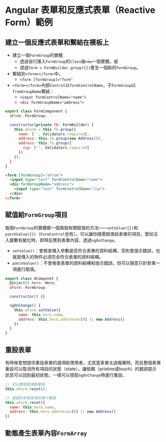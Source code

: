 # Angular 表單和反應式表單（Reactive Form）範例

## 建立一個反應式表單和繫結在模板上
- 建立一個`FormGroup`的實體
  - 透過自行匯入`FormGroup`的`Class`後`new`一個實體。或
  - 透過`form = FormBuilder.group({})`產生一個新的`FormGroup`。
- 繫結到`<form></form>`中。
  - `<form [formGroup]="form"`
- `<form></form>`內部`Control`以`formControlName`，子`FormGroup`以`fromGroupName`繫結：
  - `<input formControlName="name">`
  - `<div formGroupName="address">`


```javascript
export class FormComponent {
  aFrom: FormGroup;

  constructor(private fb: FormBuilder) {
    this.aForm = this.fb.group({
      name: ['', Validators.required],
      address: this.fb.group(new Address()),
      address: this.fb.group({
        zip: ['', Validators.required]
      })
    });
  }
}
```

```html
<form [formGroup]="aFrom">
  <input type="text" formControlName="name">
  <div formGroupName="address">
    <input type="text" formControlName="zip">
  </div>
</form>
```


## 賦值給`FormGroup`項目
每個`FormGroup`的實體都一個兩個有關賦值的方法——`setValue({})`和`patchValue({})`（`FormControl`也有）。可以讓你隨需賦值給表單的項目，譬如注入變數有變化時，即時反應到表單內容，透過`ngOnChange`。

- `setValue()`：會檢查傳入參數是否符合表單的資料結構，否則會提示錯誤，也就是傳入的物件必須完全符合表單的資料結構。
- `patchValue()`：不會檢查表單的資料結構和提示錯誤，但可以隨意只針對某一項進行賦值。

```javascript
export class AComponet {
  @Inject() hero: Hero;
  aForm: FormGroup;

  constructor() {}

  ngOnChange() {
    this.aForm.setValue({
      name: this.hero.name,
      address: this.hero.addresses[0] || new Address()
    })
  }
}
```

## 重設表單
有時候會想提供重設表單的選項給使用者，尤其當表單太過複雜時。而且整個表單重設可以取消所有項目的狀態（state），讓依賴（pristine或touch）的錯誤提示訊息可以回到最初狀態。一樣可以搭配`ngOnChange`時進行重設。

```javascript
// 可以整個表單都重設
this.aForm.reset();

// 或是針對某些項目進行重設
this.aForm.reset({
  name: this.hero.name,
  address: this.hero.addresses[0] || new Address()
})
```


## 動態產生表單內容`FormArray`
